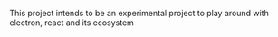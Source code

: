 This project intends to be an experimental project to play around with electron, react and its ecosystem